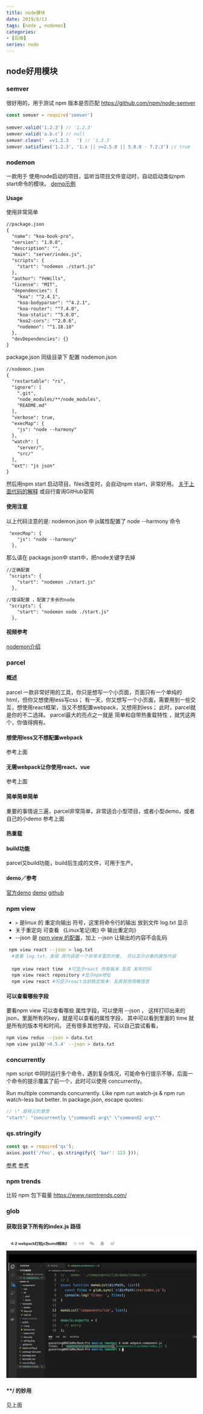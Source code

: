 ```yaml
---
title: node模块
date: 2019/8/13
tags: [node , nodemon]
categories: 
- [后端]
series: node
---
```


## node好用模块

### semver
很好用的，用于测试 npm 版本是否匹配
https://github.com/npm/node-semver
```js
const semver = require('semver')

semver.valid('1.2.3') // '1.2.3'
semver.valid('a.b.c') // null
semver.clean('  =v1.2.3   ') // '1.2.3'
semver.satisfies('1.2.3', '1.x || >=2.5.0 || 5.0.0 - 7.2.3') // true
```

### nodemon
一款用于 使用node启动的项目，监听当项目文件变动时，自动启动类似npm start命令的模块。
[demo示例](https://github.com/YeWills/koa-demo/tree/master)

#### Usage
使用非常简单

```
//package.json
{
  "name": "koa-book-pro",
  "version": "1.0.0",
  "description": "",
  "main": "server/index.js",
  "scripts": {
    "start": "nodemon ./start.js"
  },
  "author": "YeWills",
  "license": "MIT",
  "dependencies": {
    "koa": "^2.4.1",
    "koa-bodyparser": "^4.2.1",
    "koa-router": "^7.4.0",
    "koa-static": "^5.0.0",
    "koa2-cors": "^2.0.6",
    "nodemon": "^1.18.10"
  },
  "devDependencies": {}
}

```
package.json 同级目录下 配置 nodemon.json
```
//nodemon.json
{
  "restartable": "rs",
  "ignore": [
    ".git",
    "node_modules/**/node_modules",
    "README.md"
  ],
  "verbose": true,
  "execMap": {
    "js": "node --harmony"
  },
  "watch": [
    "server/",
    "src/"
  ],
  "ext": "js json"
}
```
然后用npm start 启动项目，files改变时，会自动npm start，非常好用。
[关于上面代码的解释](http://www.cnblogs.com/JuFoFu/p/5140302.html)
或自行查询GitHub官网

#### 使用注意
以上代码注意的是:
nodemon.json 中 js属性配置了 node --harmony 命令
```
 "execMap": {
    "js": "node --harmony"
  },
```
那么请在 package.json中 start中，把node关键字去掉
```
//正确配置
 "scripts": {
    "start": "nodemon ./start.js"
  },
```
```
//错误配置 ，配置了多余的node
 "scripts": {
    "start": "nodemon node ./start.js"
  },
```

#### 视频参考
[nodemon介绍](https://www.imooc.com/video/20683)

### parcel

#### 概述
parcel 一款非常好用的工具，你只是想写一个小页面，页面只有一个单纯的html，但你又想使用less写css；
有一天，你又想写一个小页面，需要用到一些交互，想使用react框架，当又不想配置webpack，又想用到less；
此时，parcel就是你的不二选择。
parcel最大的亮点之一就是 简单和自带热重载特性 ，就凭这两个，你值得拥有。

#### 想使用less又不想配置webpack
参考上面
#### 无需webpack让你使用react、vue
参考上面
#### 简单简单简单
重要的事情说三遍，parcel非常简单，非常适合小型项目，或者小型demo，或者自己的小demo
参考上面
#### 热重载
#### build功能
parcel又build功能，build后生成的文件，可用于生产。

#### demo／参考
[官方demo](https://createapp.dev/parcel)
[demo](https://github.com/YeWills/parcel-demo)
[github](https://github.com/parcel-bundler/parcel)


### npm view

- `>` 是linux 的 重定向输出 符号，这里将命令行的输出 放到文件 log.txt 显示
- 关于重定向 可查看 《Linux笔记(乾) 中 输出重定向》
- --json 是 [npm view 的配置](https://docs.npmjs.com/cli/v7/commands/npm-view)，加上 --json 让输出的内容不会乱码
```sh
 npm view react --json > log.txt
  #查看 log.txt，发现 其内容是一个非常丰富的对象， 可以显示对象的属性内容

  npm view react time  #可显示react 所有版本 及其 发布时间
  npm view react repository #显示npm地址
  npm view react #可显示react当前稳定版本，及其其他简略信息
```

#### 可以查看哪些字段
要看npm view 可以查看哪些 属性字段，可以使用 --json ，
这样打印出来的 json，里面所有的key，就是可以查看的属性字段，
其中可以看到里面的 time 就是所有的版本号和时间。
还有很多其他字段，可以自己尝试看看，
```sh
npm view redux --json > data.txt
npm view yui3@'>0.5.4' --json > data.txt
```

### concurrently
npm script 中同时运行多个命令，遇到复杂情况，可能命令行提示不够，后面一个命令的提示覆盖了前一个，此时可以使用 concurrently。

Run multiple commands concurrently. Like npm run watch-js & npm run watch-less but better.
In package.json, escape quotes:
```js
// \" 是转义的意思
"start": "concurrently \"command1 arg\" \"command2 arg\""
```

### qs.stringify
```js
const qs = require('qs');
axios.post('/foo', qs.stringify({ 'bar': 123 }));
```
[参考](https://www.jianshu.com/p/798c8cb45ed5)
[参考](https://blog.csdn.net/q290057637/article/details/104544757)


### npm trends

比较 npm 包下载量 https://www.npmtrends.com/
### glob


#### 获取目录下所有的index.js 路径
![](/image/node_module/glob.png)

#### **/ 的妙用
见上面
